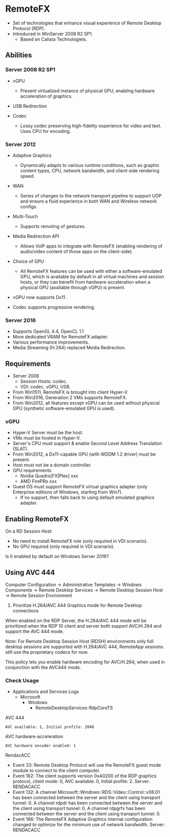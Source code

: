 # RemoteFX
- Set of technologies that enhance visual experience of Remote Desktop Protocol (RDP).
- Introduced in WinServer 2008 R2 SP1.
	+ Based on Calista Technologieis.


## Abilities

### Server 2008 R2 SP1
- vGPU
	+ Present virtualized instance of physical GPU, enabling hardware acceleration of graphics.

- USB Redirection

- Codec
	+ Lossy codec preserving high-fidelity experience for video and text. Uses CPU for encoding.


### Server 2012
- Adaptive Graphics
	+ Dynamically adapts to various runtime conditions, such as graphic content types, CPU, network bandwidth, and client-side rendering speed.

- WAN
	+ Series of changes to the network transport pipeline to support UDP and ensure a fluid experience in both WAN and Wireless network configs.

- Multi-Touch
	+ Supports remoting of gestures.

- Media Redirection API
	+ Allows VoIP apps to integrate with RemoteFX (enabling rendering of audio/video content of those apps on the client-side).

- Choice of GPU
	+ All RemoteFX features can be used with either a software-emulated GPU, which is available by default in all virtual machines and session hosts, or they can benefit from hardware-acceleration when a physical GPU (available through vGPU) is present.

- vGPU now supports Dx11 .

- Codec supports progressive rendering.


### Server 2016
- Supports OpenGL 4.4, OpenCL 1.1
- More dedicated VRAM for RemoteFX adapter.
- Various performance improvements.
- Media Streaming (H.264) replaced Media Redirection.



## Requirements
- Server 2008
	+ Session Hosts: codec.
	+ VDI: codec, vGPU, USB.
- From Win1511, RemoteFX is brought into client Hyper-V.
- From Win2016, Generation 2 VMs supports RemoteFX.
- From Win2012, all features except vGPU can be used without physical GPU (synthetic software-emulated GPU is used).


### vGPU
- Hyper-V Server must be the host.
- VMs must be hosted in Hyper-V.
- Server's CPU must support & enable Second Level Address Translation (SLAT).
- From Win2012, a Dx11-capable GPU (with WDDM 1.2 driver) must be present.
- Host must not be a domain controller.
- GPU requirements
	+ Nvidia Quadro[FX|Plex] xxx
	+ AMD FirePRo xxx
- Guest OS must support RemoteFX virtual graphics adapter (only Enterprise editions of Windows, starting from Win7).
	+ If no support, then falls back to using default emulated graphics adapter.



## Enabling RemoteFX
On a RD Session Host:

- No need to install RemoteFX role (only required in VDI scenario).
- No GPU required (only required in VDI scenario).

Is it enabled by default on Windows Server 2016?




## Using AVC 444

Computer Configuration 
-> Administrative Templates 
-> Windows Components 
-> Remote Desktop Services 
-> Remote Desktop Session Host 
-> Remote Session Environment

1. Prioritize H.264/AVC 444 Graphics mode for Remote Desktop connections 

When enabled on the RDP Server, the H.264/AVC 444 mode will be prioritized when the RDP 10 client and server both support AVC/H.264 and support the AVC 444 mode. 

Note: For Remote Desktop Session Host (RDSH) environments only full desktop sessions are supported with H.264/AVC 444, RemoteApp sessions still use the proprietary codecs for now. 

This policy lets you enable hardware encoding for AVC/H.264, when used in conjunction with the AVC444 mode.


### Check Usage
- Applications and Services Logs 
	- Microsoft 
		- Windows 
			- RemoteDesktopServices-RdpCoreTS 

AVC 444
```Event 162
AVC available: 1, Initial profile: 2048
```


AVC hardware-acceleration
```Event 170
AVC hardware encoder enabled: 1
```


RendacACC
- Event 33: Remote Desktop Protocol will use the RemoteFX guest mode module to connect to the client computer.
- Event 162: The client supports version 0xA0200 of the RDP graphics protocol, client mode: 0, AVC available: 0, Initial profile: 2. Server: RENDACACC
- Event 132: A channel Microsoft::Windows::RDS::Video::Control::v08.01 has been connected between the server and the client using transport tunnel: 0.
	A channel rdpdr has been connected between the server and the client using transport tunnel: 0.
	A channel rdpgrfx has been connected between the server and the client using transport tunnel: 0.
- Event 166: The RemoteFX Adaptive Graphics internal configuration changed to optimize for the minimum use of network bandwidth. Server: RENDACACC